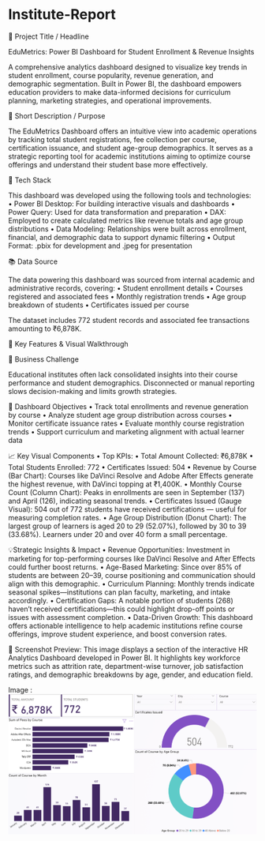 # Institute-Report

📌 Project Title / Headline

EduMetrics: Power BI Dashboard for Student Enrollment & Revenue Insights

A comprehensive analytics dashboard designed to visualize key trends in student enrollment, course popularity, revenue generation, and demographic segmentation. Built in Power BI, the dashboard empowers education providers to make data-informed decisions for curriculum planning, marketing strategies, and operational improvements.

📄 Short Description / Purpose

The EduMetrics Dashboard offers an intuitive view into academic operations by tracking total student registrations, fee collection per course, certification issuance, and student age-group demographics. It serves as a strategic reporting tool for academic institutions aiming to optimize course offerings and understand their student base more effectively.

🧰 Tech Stack

This dashboard was developed using the following tools and technologies:
	• Power BI Desktop: For building interactive visuals and dashboards
	•	Power Query: Used for data transformation and preparation
	•	DAX: Employed to create calculated metrics like revenue totals and age group distributions
	•	Data Modeling: Relationships were built across enrollment, financial, and demographic data to support dynamic filtering
	•	Output Format: .pbix for development and .jpeg for presentation

📚 Data Source

The data powering this dashboard was sourced from internal academic and administrative records, covering:
	•	Student enrollment details
	•	Courses registered and associated fees
	•	Monthly registration trends
	•	Age group breakdown of students
	•	Certificates issued per course

The dataset includes 772 student records and associated fee transactions amounting to ₹6,878K.

🌟 Key Features & Visual Walkthrough

🎯 Business Challenge

Educational institutes often lack consolidated insights into their course performance and student demographics. Disconnected or manual reporting slows decision-making and limits growth strategies.

🎯 Dashboard Objectives
	•	Track total enrollments and revenue generation by course
	•	Analyze student age group distribution across courses
	•	Monitor certificate issuance rates
	•	Evaluate monthly course registration trends
	•	Support curriculum and marketing alignment with actual learner data

📈 Key Visual Components
	•	Top KPIs:
	•	Total Amount Collected: ₹6,878K
	•	Total Students Enrolled: 772
	•	Certificates Issued: 504
	•	Revenue by Course (Bar Chart):
Courses like DaVinci Resolve and Adobe After Effects generate the highest revenue, with DaVinci topping at ₹1,400K.
	•	Monthly Course Count (Column Chart):
Peaks in enrollments are seen in September (137) and April (126), indicating seasonal trends.
	•	Certificates Issued (Gauge Visual):
504 out of 772 students have received certifications — useful for measuring completion rates.
	•	Age Group Distribution (Donut Chart):
The largest group of learners is aged 20 to 29 (52.07%), followed by 30 to 39 (33.68%). Learners under 20 and over 40 form a small percentage.

💡Strategic Insights & Impact
	• Revenue Opportunities: Investment in marketing for top-performing courses like DaVinci Resolve and After Effects could further boost returns.
	• Age-Based Marketing: Since over 85% of students are between 20–39, course positioning and communication should align with this demographic.
	• Curriculum Planning: Monthly trends indicate seasonal spikes—institutions can plan faculty, marketing, and intake accordingly.
	• Certification Gaps: A notable portion of students (268) haven’t received certifications—this could highlight drop-off points or issues with assessment completion.
	• Data-Driven Growth: This dashboard offers actionable intelligence to help academic institutions refine course offerings, improve student experience, and boost conversion rates.

 📌 Screenshot Preview:
This image displays a section of the interactive HR Analytics Dashboard developed in Power BI. It highlights key workforce metrics such as attrition rate, department-wise turnover, job satisfaction ratings, and demographic breakdowns by age, gender, and education field.

Image : ![Institute Report Snapshot](https://raw.githubusercontent.com/SyedAdnan95/Institute-Report/main/Snapshot%20of%20the%20Institute%20Report.png)
